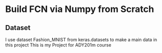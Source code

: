 # Build FCN via Numpy from Scratch
## Dataset
I use dataset Fashion_MNIST from keras.datasets to make a main data in this project
This is my Project for ADY201m course

